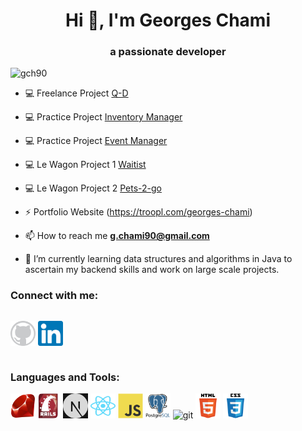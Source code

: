 <h1 align="center">Hi 👋, I'm Georges Chami</h1>
<h3 align="center">a passionate developer</h3>

<p align="left"> <img src="https://komarev.com/ghpvc/?username=gch90&label=Profile%20views&color=0e75b6&style=flat" alt="gch90" /> </p>

- 💻 Freelance Project  [Q-D](https://74e7c984-6c3a-11ee-b962-0242ac120002.netlify.app/)
- 💻 Practice Project   [Inventory Manager](https://troopl.com/georges-chami/inventory-manager)
- 💻 Practice Project   [Event Manager](https://troopl.com/georges-chami/event-manager)
- 💻 Le Wagon Project 1 [Waitist](https://troopl.com/georges-chami/waitist)
- 💻 Le Wagon Project 2 [Pets-2-go](https://troopl.com/georges-chami/pets-2-go)
- ⚡ Portfolio Website (https://troopl.com/georges-chami)


- 📫 How to reach me **g.chami90@gmail.com**

- 🌱 I’m currently learning data structures and algorithms in Java to ascertain my backend skills and work on large scale projects.

<h3 align="left">Connect with me:</h3>

<p align="left" style="text-decoration:none; display: inline-block;"><a style="text-decoration:none; display:inline-block; box-sizing:content-box; margin:0; padding:0;" href="https://github.com/gch90" target="_blank" rel="noreferrer"> <img style="text-decoration:none; display: inline-block;" src="images/github_logo.png" alt="GitHub" width="40" height="40"/></a>
<a style="text-decoration:none; display: inline-block;" href="https://linkedin.com/in/georges-chami" target="_blank" rel="noreferrer"> <img src="images/linkedin-svgrepo-com.svg" alt="LinkedIn" width="40" height="40"/></a></p>

<h3 align="left">Languages and Tools:</h3>
<p align="left"><a style="text-decoration:none; display: inline-block;" href="https://www.ruby-lang.org/en/" target="_blank" rel="noreferrer"><img src="https://raw.githubusercontent.com/devicons/devicon/master/icons/ruby/ruby-original.svg" alt="ruby" width="40" height="40"/></a><a style="text-decoration:none; display: inline-block;" href="https://rubyonrails.org" target="_blank" rel="noreferrer"><img src="https://raw.githubusercontent.com/devicons/devicon/master/icons/rails/rails-original-wordmark.svg" alt="rails" width="40" height="40" style="object-fit:cover"/></a>
  <a style="text-decoration:none; display: inline-block;" href="https://nextjs.org/" target="_blank" rel="noreferrer" style="fill: green">
    <img src="images/nextjs-original.svg" alt="next" width="40" height="40" style="filter: invert(95%) sepia(0%) saturate(813%) hue-rotate(82deg) brightness(93%) contrast(92%)"/>
  </a>
   <a style="text-decoration:none; display: inline-block;" href="https://react.dev/" target="_blank" rel="noreferrer">
    <img src="images/react-2.svg" alt="react" width="40" height="40"/>
  </a>
  <a style="text-decoration:none; display: inline-block;" href="https://developer.mozilla.org/en-US/docs/Web/JavaScript" target="_blank" rel="noreferrer">
    <img src="https://raw.githubusercontent.com/devicons/devicon/master/icons/javascript/javascript-original.svg" alt="javascript" width="40" height="40"/>
  </a>
  <a style="text-decoration:none; display: inline-block;" href="https://www.postgresql.org" target="_blank" rel="noreferrer">
    <img src="https://raw.githubusercontent.com/devicons/devicon/master/icons/postgresql/postgresql-original-wordmark.svg" alt="postgresql" width="40" height="40"/>
  </a>
  <a style="text-decoration:none; display: inline-block;" href="https://git-scm.com/" target="_blank" rel="noreferrer">
    <img src="https://www.vectorlogo.zone/logos/git-scm/git-scm-icon.svg" alt="git" width="40" height="40"/>
  </a>
  <a style="text-decoration:none; display: inline-block;" href="https://www.w3.org/html/" target="_blank" rel="noreferrer">
    <img src="https://raw.githubusercontent.com/devicons/devicon/master/icons/html5/html5-original-wordmark.svg" alt="html5" width="40" height="40"/>
  </a>
  <a style="text-decoration:none; display: inline-block;" href="https://www.w3schools.com/css/" target="_blank" rel="noreferrer">
      <img src="https://raw.githubusercontent.com/devicons/devicon/master/icons/css3/css3-original-wordmark.svg" alt="css3" width="40" height="40"/>
  </a>
  </p>

<!--
**gch90/gch90** is a ✨ _special_ ✨ repository because its `README.md` (this file) appears on your GitHub profile.

Here are some ideas to get you started:

- 🔭 I’m currently working on ...
- 🌱 I’m currently learning ...
- 👯 I’m looking to collaborate on ...
- 🤔 I’m looking for help with ...
- 💬 Ask me about ...
- 📫 How to reach me: ...
- 😄 Pronouns: ...
- ⚡ Fun fact: ...
-->
